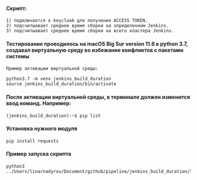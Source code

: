 #### Скрипт:
```
1) подключается к keycloak для получения ACCESS TOKEN.
2) подсчитыавает среднее время сборки на определенном Jenkins.
3) подсчитыавает среднее время сборки на всего кластера Jenkins.
```

#### Тестирование проводилось на macOS Big Sur version 11.6 в python 3.7, создавал виртуальную среду во избежание конфликтов с пакетами системы
```
Пример активации виртуальной среды: 

python3.7 -m venv jenkins_build_duration
source jenkins_build_duration/bin/activate
```
#### После активации виртуальной среды, в терминале должен изменится ввод команд. Например:
```
(jenkins_build_duration):~$ pip list
```
#### Установка нужного модуля
```
pip install requests

```
#### Пример запуска скрипта
```
python3 ../Users/linarnadyrov/Document/github/pipeline/jenkins_build_duration/local_jenkins_build_duration.py
```
